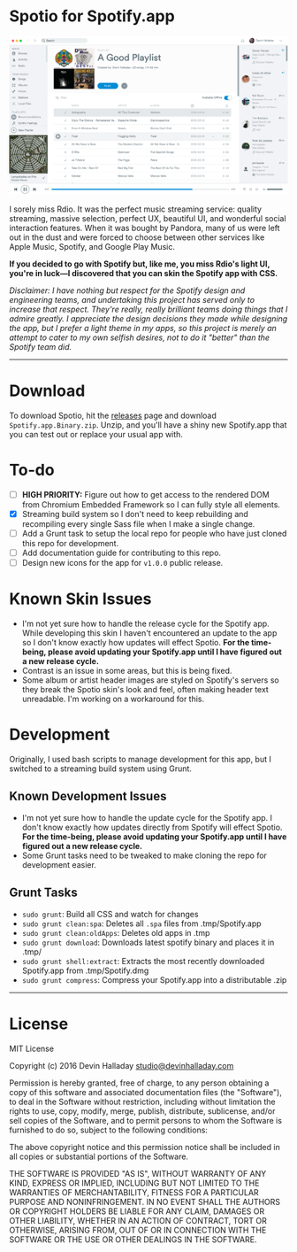 # Spotio for Spotify.app

![Spotio screenshot](screenshot.png)

I sorely miss Rdio. It was the perfect music streaming service: quality streaming, massive selection, perfect UX, beautiful UI, and wonderful social interaction features. When it was bought by Pandora, many of us were left out in the dust and were forced to choose between other services like Apple Music, Spotify, and Google Play Music.

**If you decided to go with Spotify but, like me, you miss Rdio's light UI, you're in luck—I discovered that you can skin the Spotify app with CSS.**

*Disclaimer: I have nothing but respect for the Spotify design and engineering teams, and undertaking this project has served only to increase that respect. They're really, really brilliant teams doing things that I admire greatly. I appreciate the design decisions they made while designing the app, but I prefer a light theme in my apps, so this project is merely an attempt to cater to my own selfish desires, not to do it "better" than the Spotify team did.*

---

# Download
To download Spotio, hit the [releases](https://github.com/devinhalladay/spotio/releases) page and download `Spotify.app.Binary.zip`. Unzip, and you'll have a shiny new Spotify.app that you can test out or replace your usual app with.

# To-do
- [ ] **HIGH PRIORITY:** Figure out how to get access to the rendered DOM from Chromium Embedded Framework so I can fully style all elements.
- [x] Streaming build system so I don't need to keep rebuilding and recompiling every single Sass file when I make a single change.
- [ ] Add a Grunt task to setup the local repo for people who have just cloned this repo for development.
- [ ] Add documentation guide for contributing to this repo.
- [ ] Design new icons for the app for `v1.0.0` public release.

# Known Skin Issues
- I'm not yet sure how to handle the release cycle for the Spotify app. While developing this skin I haven't encountered an update to the app so I don't know exactly how updates will effect Spotio. **For the time-being, please avoid updating your Spotify.app until I have figured out a new release cycle.**
- Contrast is an issue in some areas, but this is being fixed.
- Some album or artist header images are styled on Spotify's servers so they break the Spotio skin's look and feel, often making header text unreadable. I'm working on a workaround for this.

# Development
Originally, I used bash scripts to manage development for this app, but I switched to a streaming build system using Grunt.

## Known Development Issues
- I'm not yet sure how to handle the update cycle for the Spotify app. I don't know exactly how updates directly from Spotify will effect Spotio. **For the time-being, please avoid updating your Spotify.app until I have figured out a new release cycle.**
- Some Grunt tasks need to be tweaked to make cloning the repo for development easier.

## Grunt Tasks
- `sudo grunt`: Build all CSS and watch for changes
- `sudo grunt clean:spa`: Deletes all `.spa` files from .tmp/Spotify.app
- `sudo grunt clean:oldApps`: Deletes old apps in .tmp
- `sudo grunt download`: Downloads latest spotify binary and places it in .tmp/
- `sudo grunt shell:extract`: Extracts the most recently downloaded Spotify.app from .tmp/Spotify.dmg
- `sudo grunt compress`: Compress your Spotify.app into a distributable .zip

---

# License

MIT License

Copyright (c) 2016 Devin Halladay studio@devinhalladay.com

Permission is hereby granted, free of charge, to any person obtaining a copy
of this software and associated documentation files (the "Software"), to deal
in the Software without restriction, including without limitation the rights
to use, copy, modify, merge, publish, distribute, sublicense, and/or sell
copies of the Software, and to permit persons to whom the Software is
furnished to do so, subject to the following conditions:

The above copyright notice and this permission notice shall be included in all
copies or substantial portions of the Software.

THE SOFTWARE IS PROVIDED "AS IS", WITHOUT WARRANTY OF ANY KIND, EXPRESS OR
IMPLIED, INCLUDING BUT NOT LIMITED TO THE WARRANTIES OF MERCHANTABILITY,
FITNESS FOR A PARTICULAR PURPOSE AND NONINFRINGEMENT. IN NO EVENT SHALL THE
AUTHORS OR COPYRIGHT HOLDERS BE LIABLE FOR ANY CLAIM, DAMAGES OR OTHER
LIABILITY, WHETHER IN AN ACTION OF CONTRACT, TORT OR OTHERWISE, ARISING FROM,
OUT OF OR IN CONNECTION WITH THE SOFTWARE OR THE USE OR OTHER DEALINGS IN THE
SOFTWARE.
